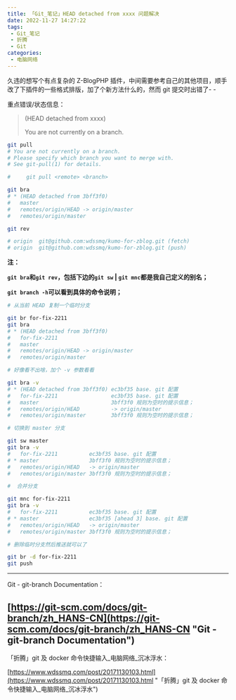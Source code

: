 ```yaml
---
title: 「Git_笔记」HEAD detached from xxxx 问题解决
date: 2022-11-27 14:27:22
tags:
 - Git_笔记
 - 折腾
 - Git
categories:
 - 电脑网络
---
```


久违的想写个有点复杂的 Z-BlogPHP 插件，中间需要参考自己的其他项目，顺手改了下插件的一些格式排版，加了个新方法什么的，然而 git 提交时出错了- -

<!--more-->

重点错误/状态信息：

> (HEAD detached from xxxx)
>
> You are not currently on a branch.

```bash
git pull
# You are not currently on a branch.
# Please specify which branch you want to merge with.
# See git-pull(1) for details.

#     git pull <remote> <branch>

git bra
# * (HEAD detached from 3bff3f0)
#   master
#   remotes/origin/HEAD -> origin/master
#   remotes/origin/master

git rev

# origin  git@github.com:wdssmq/kumo-for-zblog.git (fetch)
# origin  git@github.com:wdssmq/kumo-for-zblog.git (push)
```

**注：**

**`git bra`和`git rev`，包括下边的`git sw` | `git mnc`都是我自己定义的别名；**

**`git branch -h`可以看到具体的命令说明；**

```bash
# 从当前 HEAD 复制一个临时分支

git br for-fix-2211
git bra
# * (HEAD detached from 3bff3f0)
#   for-fix-2211
#   master
#   remotes/origin/HEAD -> origin/master
#   remotes/origin/master

# 好像看不出啥，加个 -v 参数看看

git bra -v
# * (HEAD detached from 3bff3f0) ec3bf35 base. git 配置
#   for-fix-2211                 ec3bf35 base. git 配置
#   master                       3bff3f0 规则为空时的提示信息；
#   remotes/origin/HEAD          -> origin/master
#   remotes/origin/master        3bff3f0 规则为空时的提示信息；

# 切换到 master 分支

git sw master
git bra -v
#   for-fix-2211          ec3bf35 base. git 配置
# * master                3bff3f0 规则为空时的提示信息；
#   remotes/origin/HEAD   -> origin/master
#   remotes/origin/master 3bff3f0 规则为空时的提示信息；

#  合并分支

git mnc for-fix-2211
git bra -v
#   for-fix-2211          ec3bf35 base. git 配置
# * master                ec3bf35 [ahead 3] base. git 配置
#   remotes/origin/HEAD   -> origin/master
#   remotes/origin/master 3bff3f0 规则为空时的提示信息；

# 删除临时分支然后推送就可以了

git br -d for-fix-2211
git push
```

----

Git - git-branch Documentation：

[https://git-scm.com/docs/git-branch/zh_HANS-CN](https://git-scm.com/docs/git-branch/zh_HANS-CN "Git - git-branch Documentation")
----

「折腾」git 及 docker 命令快捷输入\_电脑网络\_沉冰浮水：

[https://www.wdssmq.com/post/20171130103.html](https://www.wdssmq.com/post/20171130103.html "「折腾」git 及 docker 命令快捷输入\_电脑网络\_沉冰浮水")
